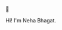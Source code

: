 👋 

Hi! I'm Neha Bhagat.

<!---
codewithnehabhagat/codewithnehabhagat is a ✨ special ✨ repository because its `README.md` (this file) appears on your GitHub profile.
You can click the Preview link to take a look at your changes.
--->
